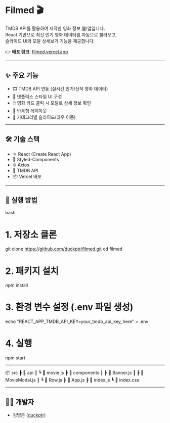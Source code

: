# Filmed 🎬

TMDB API를 활용하여 제작한 영화 정보 웹/앱입니다.  
React 기반으로 최신 인기 영화 데이터를 자동으로 불러오고,  
슬라이드 UI와 모달 상세보기 기능을 제공합니다.

👉 **배포 링크**: [filmed.vercel.app](https://filmed-3153r0429-chorongs-projects.vercel.app/)

---

## ✨ 주요 기능

- 🎞️ TMDB API 연동 (실시간 인기/신작 영화 데이터)
- 🎨 넷플릭스 스타일 UI 구성
- 🖱️ 영화 카드 클릭 시 모달로 상세 정보 확인
- 📱 반응형 레이아웃
- 🔁 카테고리별 슬라이드(좌우 이동)

---

## 🛠 기술 스택

- ⚛️ React (Create React App)
- 💅 Styled-Components
- 🌐 Axios
- 🔐 TMDB API
- 📦 Vercel 배포

---

## 🚀 실행 방법

bash
# 1. 저장소 클론
git clone https://github.com/duckptr/filmed.git
cd filmed

# 2. 패키지 설치
npm install

# 3. 환경 변수 설정 (.env 파일 생성)
echo "REACT_APP_TMDB_API_KEY=your_tmdb_api_key_here" > .env

# 4. 실행
npm start

---

📦 src
 ┣ 📂 api
 ┃ ┗ 📜 movie.js
 ┣ 📂 components
 ┃ ┣ 📜 Banner.js
 ┃ ┣ 📜 MovieModal.js
 ┃ ┗ 📜 Row.js
 ┣ 📜 App.js
 ┣ 📜 index.js
 ┗ 📜 index.css

---

## 👨‍💻 개발자

- 김명준 ([duckptr](https://github.com/duckptr))
